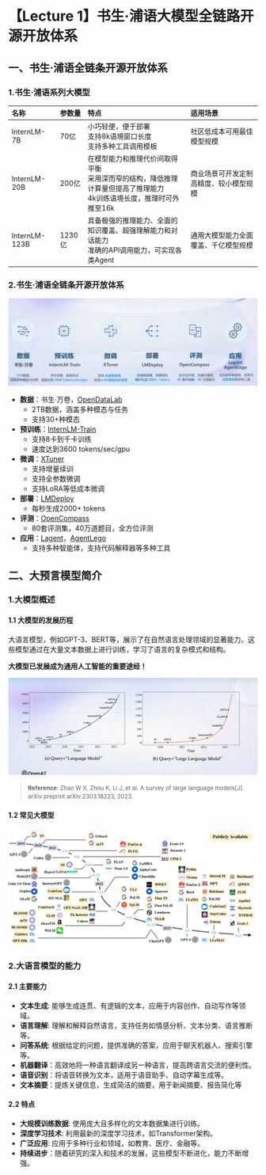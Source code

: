 # 【Lecture 1】书生·浦语大模型全链路开源开放体系


## 一、书生·浦语全链条开源开放体系
### 1.书生·浦语系列大模型

|名称|参数量|特点|适用场景|
|:-|:-|:-|:-|
|InternLM-7B|70亿|小巧轻便，便于部署<br>支持8k语境窗口长度<br>支持多种工具调用模板|社区低成本可用最佳模型规模|
|InternLM-20B|200亿|在模型能力和推理代价间取得平衡<br>采用深而窄的结构，降低推理计算量但提高了推理能力<br>4k训练语境长度，推理时可外推至16k|商业场景可开发定制高精度、较小模型规模
|InternLM-123B|1230亿|具备极强的推理能力、全面的知识覆盖、超强理解能力和对话能力<br>准确的API调用能力，可实现各类Agent|通用大模型能力全面覆盖、千亿模型规模|

### 2.书生·浦语全链条开源开放体系
![](./figures/1.png)

* **数据**：书生·万卷，[OpenDataLab](https://opendatalab.com/)
  * 2TB数据，涵盖多种模态与任务
  * 支持30+种模态
* **预训练**：[InternLM-Train](https://github.com/InternLM/InternLM/blob/main/doc/en/usage.md)
  * 支持8卡到千卡训练
  * 速度达到3600 tokens/sec/gpu
* **微调**：[XTuner](https://github.com/InternLM/xtuner)
  * 支持增量续训
  * 支持全参数微调
  * 支持LoRA等低成本微调
* **部署**：[LMDeploy](https://github.com/InternLM/lmdeploy)
  * 每秒生成2000+ tokens
* **评测**：[OpenCompass](https://github.com/open-compass/opencompass)
  * 80套评测集，40万道题目，全方位评测
* **应用**：[Lagent](https://github.com/InternLM/lagent)，[AgentLego](https://github.com/InternLM/agentlego)
  * 支持多种智能体，支持代码解释器等多种工具
## 二、大预言模型简介

### 1.大模型概述
#### 1.1 大模型的发展历程

大语言模型，例如GPT-3、BERT等，展示了在自然语言处理领域的显著能力。这些模型通过在大量文本数据上进行训练，学习了语言的复杂模式和结构。

**大模型已发展成为通用人工智能的重要途经！**

![](./figures/2.png)


> <small> **Reference**: Zhao W X, Zhou K, Li J, et al. A survey of large language models[J]. arXiv preprint arXiv:2303.18223, 2023.</small>

#### 1.2 常见大模型

![](./figures/3.png)

### 2.大语言模型的能力
#### 2.1 主要能力

* **文本生成**: 能够生成连贯、有逻辑的文本，应用于内容创作、自动写作等领域。
* **语言理解**: 理解和解释自然语言，支持任务如情感分析、文本分类、语言推断等。
* **问答系统**: 根据给定的问题，提供准确的答案，应用于聊天机器人、搜索引擎等。
* **机器翻译**：高效地将一种语言翻译成另一种语言，提高跨语言交流的便利性。
* **语音识别**：将语音转换为文本，适用于语音助手、自动字幕生成等。
* **文本摘要**：提炼关键信息，生成简洁的摘要，用于新闻摘要、报告简化等

#### 2.2 特点
* **大规模训练数据**: 使用庞大且多样化的文本数据集进行训练。
* **深度学习技术**: 利用最新的深度学习技术，如Transformer架构。
* **广泛应用**: 应用于多种行业和领域，如教育、医疗、金融等。
* **持续进步**：随着研究的深入和技术的发展，这些模型不断进化，能力不断增强。

